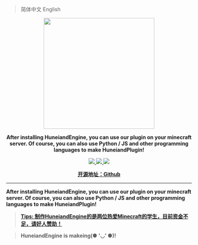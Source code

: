 >简体中文  English<br>
<p align="center">
	<img src="http://res1-home.sikomc.xyz/hun4.png" style="width: 300px"></img>
</p>
<p align="center">
	<strong>After installing HuneiandEngine, you can use our plugin on your minecraft server. Of course, you can also use Python / JS and other programming languages to make HuneiandPlugin! </strong>
</p>
<p align="center">
	<a target="_blank" href="https://github.com/AirXTeam/HuneiandEngine/blob/main/LICENSE">
		<img src="https://img.shields.io/badge/license-Apache%202.0-yellow.svg" ></img>
	</a>
	<a target="_blank" href="https://www.oracle.com/technetwork/java/javase/downloads/index.html">
		<img src="https://img.shields.io/badge/JDK-1.8+-red.svg" ></img>
	<a target="_blank" href="https://www.python.org">
		<img src="https://img.shields.io/badge/Python-3.X-blue.svg" ></img>
</p>
<p align="center">
	<strong>开源地址：<a target="_blank" href='https://github.com/AirXTeam/HuneiandEngine'>Github</a>
</p>
	
----
	
After installing HuneiandEngine, you can use our plugin on your minecraft server. Of course, you can also use Python / JS and other programming languages to make HuneiandPlugin! 

><a href=https://afdian.net/@fsf66>Tips: 制作HuneiandEngine的是两位热爱Minecraft的学生，目前资金不足，请好人赞助！</a>

>HuneiandEngine is makeing(● '◡' ●)!
